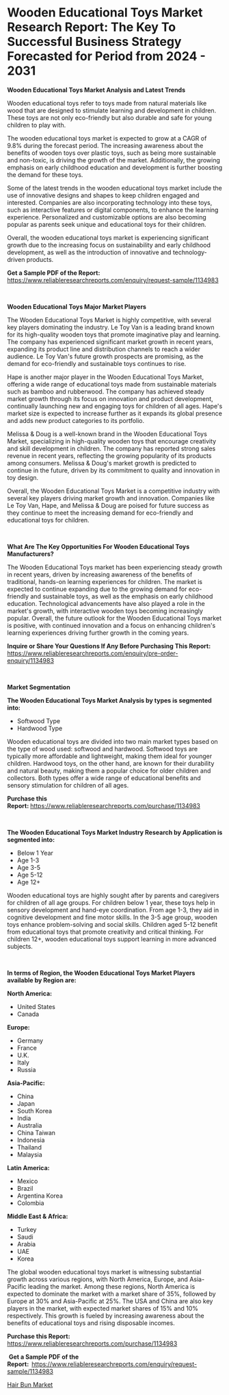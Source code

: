 <p><h1>Wooden Educational Toys Market Research Report: The Key To Successful Business Strategy Forecasted for Period from 2024 - 2031</h1></p><p><strong>Wooden Educational Toys Market Analysis and Latest Trends</strong></p>
<p><p>Wooden educational toys refer to toys made from natural materials like wood that are designed to stimulate learning and development in children. These toys are not only eco-friendly but also durable and safe for young children to play with.</p><p>The wooden educational toys market is expected to grow at a CAGR of 9.8% during the forecast period. The increasing awareness about the benefits of wooden toys over plastic toys, such as being more sustainable and non-toxic, is driving the growth of the market. Additionally, the growing emphasis on early childhood education and development is further boosting the demand for these toys.</p><p>Some of the latest trends in the wooden educational toys market include the use of innovative designs and shapes to keep children engaged and interested. Companies are also incorporating technology into these toys, such as interactive features or digital components, to enhance the learning experience. Personalized and customizable options are also becoming popular as parents seek unique and educational toys for their children.</p><p>Overall, the wooden educational toys market is experiencing significant growth due to the increasing focus on sustainability and early childhood development, as well as the introduction of innovative and technology-driven products.</p></p>
<p><strong>Get a Sample PDF of the Report:&nbsp;</strong> <a href="https://www.reliableresearchreports.com/enquiry/request-sample/1134983">https://www.reliableresearchreports.com/enquiry/request-sample/1134983</a></p>
<p>&nbsp;</p>
<p><strong>Wooden Educational Toys Major Market Players</strong></p>
<p><p>The Wooden Educational Toys Market is highly competitive, with several key players dominating the industry. Le Toy Van is a leading brand known for its high-quality wooden toys that promote imaginative play and learning. The company has experienced significant market growth in recent years, expanding its product line and distribution channels to reach a wider audience. Le Toy Van's future growth prospects are promising, as the demand for eco-friendly and sustainable toys continues to rise.</p><p>Hape is another major player in the Wooden Educational Toys Market, offering a wide range of educational toys made from sustainable materials such as bamboo and rubberwood. The company has achieved steady market growth through its focus on innovation and product development, continually launching new and engaging toys for children of all ages. Hape's market size is expected to increase further as it expands its global presence and adds new product categories to its portfolio.</p><p>Melissa & Doug is a well-known brand in the Wooden Educational Toys Market, specializing in high-quality wooden toys that encourage creativity and skill development in children. The company has reported strong sales revenue in recent years, reflecting the growing popularity of its products among consumers. Melissa & Doug's market growth is predicted to continue in the future, driven by its commitment to quality and innovation in toy design.</p><p>Overall, the Wooden Educational Toys Market is a competitive industry with several key players driving market growth and innovation. Companies like Le Toy Van, Hape, and Melissa & Doug are poised for future success as they continue to meet the increasing demand for eco-friendly and educational toys for children.</p></p>
<p>&nbsp;</p>
<p><strong>What Are The Key Opportunities For Wooden Educational Toys Manufacturers?</strong></p>
<p><p>The Wooden Educational Toys market has been experiencing steady growth in recent years, driven by increasing awareness of the benefits of traditional, hands-on learning experiences for children. The market is expected to continue expanding due to the growing demand for eco-friendly and sustainable toys, as well as the emphasis on early childhood education. Technological advancements have also played a role in the market's growth, with interactive wooden toys becoming increasingly popular. Overall, the future outlook for the Wooden Educational Toys market is positive, with continued innovation and a focus on enhancing children's learning experiences driving further growth in the coming years.</p></p>
<p><strong>Inquire or Share Your Questions If Any Before Purchasing This Report:</strong> <a href="https://www.reliableresearchreports.com/enquiry/pre-order-enquiry/1134983">https://www.reliableresearchreports.com/enquiry/pre-order-enquiry/1134983</a></p>
<p>&nbsp;</p>
<p><strong>Market Segmentation</strong></p>
<p><strong>The Wooden Educational Toys Market Analysis by types is segmented into:</strong></p>
<p><ul><li>Softwood Type</li><li>Hardwood Type</li></ul></p>
<p><p>Wooden educational toys are divided into two main market types based on the type of wood used: softwood and hardwood. Softwood toys are typically more affordable and lightweight, making them ideal for younger children. Hardwood toys, on the other hand, are known for their durability and natural beauty, making them a popular choice for older children and collectors. Both types offer a wide range of educational benefits and sensory stimulation for children of all ages.</p></p>
<p><strong>Purchase this Report:&nbsp;</strong><a href="https://www.reliableresearchreports.com/purchase/1134983">https://www.reliableresearchreports.com/purchase/1134983</a></p>
<p>&nbsp;</p>
<p><strong>The Wooden Educational Toys Market Industry Research by Application is segmented into:</strong></p>
<p><ul><li>Below 1 Year</li><li>Age 1-3</li><li>Age 3-5</li><li>Age 5-12</li><li>Age 12+</li></ul></p>
<p><p>Wooden educational toys are highly sought after by parents and caregivers for children of all age groups. For children below 1 year, these toys help in sensory development and hand-eye coordination. From age 1-3, they aid in cognitive development and fine motor skills. In the 3-5 age group, wooden toys enhance problem-solving and social skills. Children aged 5-12 benefit from educational toys that promote creativity and critical thinking. For children 12+, wooden educational toys support learning in more advanced subjects.</p></p>
<p>&nbsp;</p>
<p><strong>In terms of Region, the Wooden Educational Toys Market Players available by Region are:</strong></p>
<p>
    <p> <strong> North America: </strong>
        <ul>
            <li>United States</li>
            <li>Canada</li>
        </ul>
        </p> 
    <p> <strong> Europe: </strong>
        <ul>
            <li>Germany</li>
            <li>France</li>
            <li>U.K.</li>
            <li>Italy</li>
            <li>Russia</li>
        </ul>
        </p> 
    <p> <strong> Asia-Pacific: </strong>
        <ul>
            <li>China</li>
            <li>Japan</li>
            <li>South Korea</li>
            <li>India</li>
            <li>Australia</li>
            <li>China Taiwan</li>
            <li>Indonesia</li>
            <li>Thailand</li>
            <li>Malaysia</li>
        </ul>
        </p> 
    <p> <strong> Latin America: </strong>
        <ul>
            <li>Mexico</li>
            <li>Brazil</li>
            <li>Argentina Korea</li>
            <li>Colombia</li>
        </ul>
        </p> 
    <p> <strong> Middle East & Africa: </strong>
        <ul>
            <li>Turkey</li>
            <li>Saudi</li>
            <li>Arabia</li>
            <li>UAE</li>
            <li>Korea</li>
        </ul>
    </p>
    </p>
<p><p>The global wooden educational toys market is witnessing substantial growth across various regions, with North America, Europe, and Asia-Pacific leading the market. Among these regions, North America is expected to dominate the market with a market share of 35%, followed by Europe at 30% and Asia-Pacific at 25%. The USA and China are also key players in the market, with expected market shares of 15% and 10% respectively. This growth is fueled by increasing awareness about the benefits of educational toys and rising disposable incomes.</p></p>
<p><strong>Purchase this Report: </strong><a href="https://www.reliableresearchreports.com/purchase/1134983">https://www.reliableresearchreports.com/purchase/1134983</a></p>
<p>&nbsp;<strong>Get a Sample PDF of the Report:&nbsp;&nbsp;</strong><a href="https://www.reliableresearchreports.com/enquiry/request-sample/1134983">https://www.reliableresearchreports.com/enquiry/request-sample/1134983</a></p>
<p><strong></strong></p>
<p><p><a href="https://github.com/nancykennedykellievqfqt2/Market-Research-Report-List-1/blob/main/hair-bun-market.md">Hair Bun Market</a></p></p>